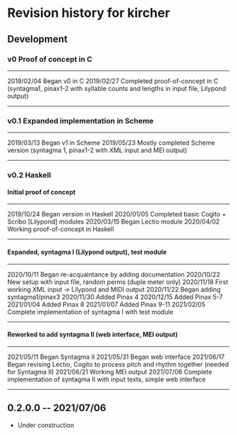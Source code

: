 # Revision history for kircher

## Development

### v0 Proof of concept in C

------------    ------------ 
2019/02/04      Began v0 in C
2019/02/27      Completed proof-of-concept in C (syntagma1, pinax1-2 with 
                    syllable counts and lengths in input file, Lilypond
                    output)
------------    ------------ 

### v0.1 Expanded implementation in Scheme

------------    ------------ 
2019/03/13      Began v1 in Scheme
2019/05/23      Mostly completed Scheme version (syntagma 1, pinax1-2 with XML
                    input and MEI output)
------------    ------------ 

### v0.2 Haskell

#### Initial proof of concept

------------    ------------ 
2019/10/24      Began version in Haskell
2020/01/05      Completed basic Cogito + Scribo [Lilypond] modules
2020/03/15      Began Lectio module
2020/04/02      Working proof-of-concept in Haskell
------------    ------------ 

#### Expanded, syntagma I (Lilypond output), test module

------------    ------------ 
2020/10/11      Began re-acquaintance by adding documentation
2020/10/22      New setup with input file, random perms (duple meter only)
2020/11/18      First working XML input -> Lilypond and MIDI output
2020/11/22      Began adding syntagma1/pinax3
2020/11/30      Added Pinax 4
2020/12/15      Added Pinax 5-7
2021/01/04      Added Pinax 8
2021/01/07      Added Pinax 9-11
2021/02/05      Complete implementation of syntagma I with test module
------------    ------------ 

#### Reworked to add syntagma II (web interface, MEI output)

------------    ------------ 
2021/05/11      Began Syntagma II
2021/05/31      Began web interface
2021/06/17      Began revising Lectio, Cogito to process pitch and rhythm
                    together (needed for Syntagma II)
2021/06/21      Working MEI output
2021/07/06      Complete implementation of syntagma II with input texts, 
                    simple web interface
------------    ------------ 

## 0.2.0.0 -- 2021/07/06

* Under construction
